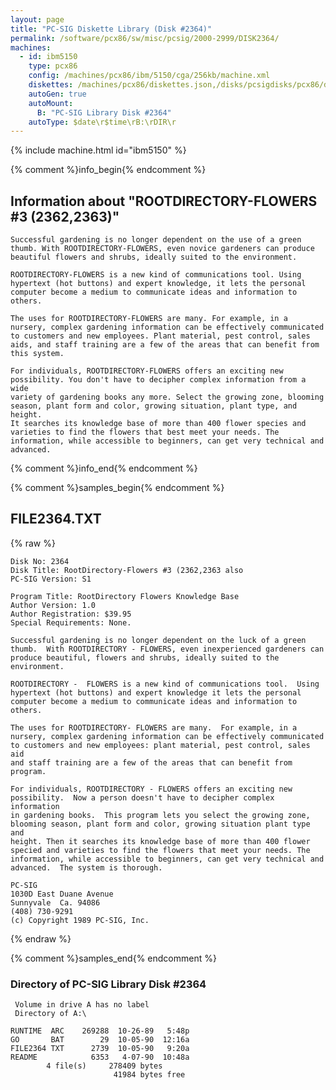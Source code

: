 ```yaml
---
layout: page
title: "PC-SIG Diskette Library (Disk #2364)"
permalink: /software/pcx86/sw/misc/pcsig/2000-2999/DISK2364/
machines:
  - id: ibm5150
    type: pcx86
    config: /machines/pcx86/ibm/5150/cga/256kb/machine.xml
    diskettes: /machines/pcx86/diskettes.json,/disks/pcsigdisks/pcx86/diskettes.json
    autoGen: true
    autoMount:
      B: "PC-SIG Library Disk #2364"
    autoType: $date\r$time\rB:\rDIR\r
---
```


{% include machine.html id="ibm5150" %}

{% comment %}info_begin{% endcomment %}

## Information about "ROOTDIRECTORY-FLOWERS #3 (2362,2363)"

    Successful gardening is no longer dependent on the use of a green
    thumb. With ROOTDIRECTORY-FLOWERS, even novice gardeners can produce
    beautiful flowers and shrubs, ideally suited to the environment.
    
    ROOTDIRECTORY-FLOWERS is a new kind of communications tool. Using
    hypertext (hot buttons) and expert knowledge, it lets the personal
    computer become a medium to communicate ideas and information to
    others.
    
    The uses for ROOTDIRECTORY-FLOWERS are many. For example, in a
    nursery, complex gardening information can be effectively communicated
    to customers and new employees. Plant material, pest control, sales
    aids, and staff training are a few of the areas that can benefit from
    this system.
    
    For individuals, ROOTDIRECTORY-FLOWERS offers an exciting new
    possibility. You don't have to decipher complex information from a wide
    variety of gardening books any more. Select the growing zone, blooming
    season, plant form and color, growing situation, plant type, and height.
    It searches its knowledge base of more than 400 flower species and
    varieties to find the flowers that best meet your needs. The
    information, while accessible to beginners, can get very technical and
    advanced.
{% comment %}info_end{% endcomment %}

{% comment %}samples_begin{% endcomment %}

## FILE2364.TXT

{% raw %}
```
Disk No: 2364                                                           
Disk Title: RootDirectory-Flowers #3 (2362,2363 also                    
PC-SIG Version: S1                                                      
                                                                        
Program Title: RootDirectory Flowers Knowledge Base                     
Author Version: 1.0                                                     
Author Registration: $39.95                                             
Special Requirements: None.                                             
                                                                        
Successful gardening is no longer dependent on the luck of a green      
thumb.  With ROOTDIRECTORY - FLOWERS, even inexperienced gardeners can  
produce beautiful, flowers and shrubs, ideally suited to the            
environment.                                                            
                                                                        
ROOTDIRECTORY -  FLOWERS is a new kind of communications tool.  Using   
hypertext (hot buttons) and expert knowledge it lets the personal       
computer become a medium to communicate ideas and information to others.
                                                                        
The uses for ROOTDIRECTORY- FLOWERS are many.  For example, in a        
nursery, complex gardening information can be effectively communicated  
to customers and new employees: plant material, pest control, sales aid 
and staff training are a few of the areas that can benefit from program.
                                                                        
For individuals, ROOTDIRECTORY - FLOWERS offers an exciting new         
possibility.  Now a person doesn't have to decipher complex information 
in gardening books.  This program lets you select the growing zone,     
blooming season, plant form and color, growing situation plant type and 
height. Then it searches its knowledge base of more than 400 flower     
specied and varieties to find the flowers that meet your needs. The     
information, while accessible to beginners, can get very technical and  
advanced.  The system is thorough.                                      
                                                                        
PC-SIG                                                                  
1030D East Duane Avenue                                                 
Sunnyvale  Ca. 94086                                                    
(408) 730-9291                                                          
(c) Copyright 1989 PC-SIG, Inc.                                         
```
{% endraw %}

{% comment %}samples_end{% endcomment %}

### Directory of PC-SIG Library Disk #2364

     Volume in drive A has no label
     Directory of A:\

    RUNTIME  ARC    269288  10-26-89   5:48p
    GO       BAT        29  10-05-90  12:16a
    FILE2364 TXT      2739  10-05-90   9:20a
    README            6353   4-07-90  10:48a
            4 file(s)     278409 bytes
                           41984 bytes free
